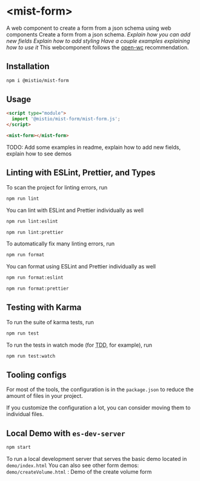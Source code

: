 # \<mist-form>

A web component to create a form from a json schema using web components
Create a form from a json schema.
*Explain how you can add new fields*
*Explain how to add styling*
*Have a couple examples explaining how to use it*
This webcomponent follows the [open-wc](https://github.com/open-wc/open-wc) recommendation.

## Installation

```bash
npm i @mistio/mist-form
```

## Usage

```html
<script type="module">
  import '@mistio/mist-form/mist-form.js';
</script>

<mist-form></mist-form>
```
TODO:
Add some examples in readme, explain how to add new fields, explain how to see demos
## Linting with ESLint, Prettier, and Types

To scan the project for linting errors, run

```bash
npm run lint
```

You can lint with ESLint and Prettier individually as well

```bash
npm run lint:eslint
```

```bash
npm run lint:prettier
```

To automatically fix many linting errors, run

```bash
npm run format
```

You can format using ESLint and Prettier individually as well

```bash
npm run format:eslint
```

```bash
npm run format:prettier
```

## Testing with Karma

To run the suite of karma tests, run

```bash
npm run test
```

To run the tests in watch mode (for <abbr title="test driven development">TDD</abbr>, for example), run

```bash
npm run test:watch
```

## Tooling configs

For most of the tools, the configuration is in the `package.json` to reduce the amount of files in your project.

If you customize the configuration a lot, you can consider moving them to individual files.

## Local Demo with `es-dev-server`

```bash
npm start
```

To run a local development server that serves the basic demo located in `demo/index.html`
You can also see other form demos:
`demo/createVolume.html` : Demo of the create volume form
